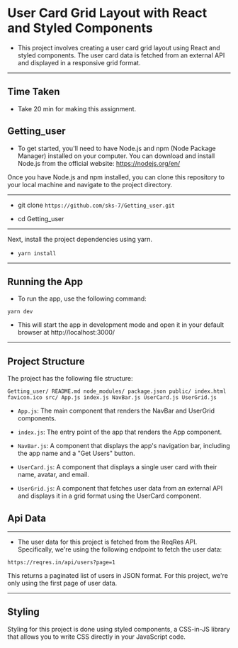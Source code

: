 # User Card Grid Layout with React and Styled Components


- This project involves creating a user card grid layout using React and styled components. The user card data is fetched from an external API and displayed in a responsive grid format.

---

## Time Taken

- Take 20 min for making this assignment.

## Getting_user

- To get started, you'll need to have Node.js and npm (Node Package Manager) installed on your computer. You can download and install Node.js from the official website: https://nodejs.org/en/

Once you have Node.js and npm installed, you can clone this repository to your local machine and navigate to the project directory.

---

- git clone `https://github.com/sks-7/Getting_user.git`

- cd Getting_user

---

Next, install the project dependencies using yarn.

- `yarn install`

---

## Running the App

- To run the app, use the following command:

`yarn dev`

- This will start the app in development mode and open it in your default browser at http://localhost:3000/

---

## Project Structure

The project has the following file structure:

`Getting_user/
  README.md
  node_modules/
  package.json
  public/
    index.html
    favicon.ico
  src/
    App.js
    index.js
    NavBar.js
    UserCard.js
    UserGrid.js`

- `App.js`: The main component that renders the NavBar and UserGrid components.

- `index.js`: The entry point of the app that renders the App component.
- `NavBar.js`: A component that displays the app's navigation bar, including the app name and a "Get Users" button.
- `UserCard.js`: A component that displays a single user card with their name, avatar, and email.
- `UserGrid.js`: A component that fetches user data from an external API and displays it in a grid format using the UserCard component.

## Api Data


---

- The user data for this project is fetched from the ReqRes API. Specifically, we're using the following endpoint to fetch the user data:

`https://reqres.in/api/users?page=1
`

This returns a paginated list of users in JSON format. For this project, we're only using the first page of user data.

----

## Styling

Styling for this project is done using styled components, a CSS-in-JS library that allows you to write CSS directly in your JavaScript code.
